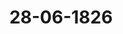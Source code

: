 ---  
schema: default  
title: 28-06-1826  
organization: Team Charlie  
notes: "<p>Description</p><p>Achtzehnte Sitzung.

Geschehen, Frankfurt den 28. Juni 1826.

In Gegenwart

aller in der siebzehnten Sitzung Anwesenden

Wieder hinzugekommen war:

von Seiten Sachsens: der Königliche Geheime Rath, Herr von Carlowiz.</p><p>§.75</p><p>Der Barbara Bieck zu Ellwangen, Tochter des quiescirten Regierungs

secretärs Andreas Bieck, Reclamation gegen die Krone Würtem

berg aus dem ehemaligen Dienstverhältnisse ihres Vaters zu der

Reichsabtei Schönthal betr.

Der Großherzoglich= und Herzoglich=Sächsische Gesandte, Herr Graf

von Beust, erstattet Vortrag der Eingabencommission über die Num. 65 des

dießjährigen Einreichungs=Protokolls erwähnte Reclamation der Barbara Bieck zu Ellwan=

gen, Tochter des quiescirten Regierungssecretärs Andreas Bieck, gegen die Krone Wür

temberg aus dem ehemaligen Dienstverhältnisse ihres Vaters zu der Reichsabtei Schön

thal, worin dieselbe um Entscheidung ihres Anspruches, oder Bewirkung dessen rechtlicher

Erörterung bei der Königlich=Würtembergischen Regierung bittet.

Nachdem der Herr Gesandte einen vollständigen Auszug der Eingabe und der zu ih=

rer Rechtfertigung angefügten Actenstücke mitgetheilt hatte, äusserte derselbe folgendes Gut

achten:

Es entsteht zunächst die Frage: ob die hohe Bundesversammlung zuständig sey, die von

Barbara Bieck, Tochter des quiescirten Regierungssecretärs Bieck zu Ellwangen, angebrachte

Beschwerde anzunehmen oder nicht? Im letztern Falle ergäbe sich die Abweisung von

selbst, während im erstern sich weiter fragen würde, was von hoher Bundesversammlung

zu beschliessen wäre?Der Secretär Bieck hat rechtliches Gehör gegen den Königlich=Würtembergischen Fis=

cus begehrt, weil er in gewissen, weiter unten zu erwähnenden, Pensionsverhältnissen rechts

widrig verletzt worden sey, und es ist ihm verweigert worden, weil gesetzliche Einrichtungen

im Königreiche Würtemberg dergleichen Angelegenheiten von der richterlichen Thätigkeit

ausnehmen, und, mit Ausschluß der Gerichte, auf den so genannten Administrativ=Justizweg

weisen. Es wird darum die Hülfe hoher Bundesversammlung von des Secretärs Bieck

Tochter gesucht, der ihr Vater seinen Anspruch übereignet hat.

Abgesehen von besondern Verhältnissen, auf welche man später kommen wird, und

die vorliegende Beschwerde nur aus dem Gesichtspuncte der verweigerten Justiz betrachtet,

würde hohe Bundesversammlung sich deren nicht anzunehmen und die Reclamantin lediglich

abzuweisen haben. Zwar scheinen alle Stadien durchlaufen zu seyn, die es, nach dem

Artikel der Wiener Schlußacte, seyn müssen, damit eine Beschwerde über verweigerte Ju

stiz an diese hohe Versammlung erwachsen könne. Allein, da nach demselben Artikel

dergleichen Beschwerden nur nach der Verfassung und den bestehenden Gesetzen jedes Lan=

des zu beurtheilen sind, und durch den 25. und 53. Artikel der Wiener Schlußacte jede

Einwirkung des Bundes in die innere Einrichtung und Verwaltung der einzelnen Deutschen

Bundesstaaten ausgeschlossen wird; so ist für die hohe Bundesversammlung keine Justizver

weigerung, gegen die sie wirksam werden könnte, vorhanden, wo Verfassung und Gesetze des

Staates, von welchem sie angeklagt wird, den Rechtsweg für den berührten Fall verschliessen.

Hingegen dürfte hohe Bundesversammlung aus einem andern Grunde so berechtigt,

als verpflichtet seyn, die Bieckische Beschwerde anzunehmen und einer nähern Prüfung zu

würdigen. — Der Secretär Bieck war nämlich in Diensten des Abts zu Schönthal. Durch

den Reichsdeputationsreceß vom 25. Februar 1803 erhielt das damalige Herzogthum, jetzt

Königreich Würtemberg die Abtei Schönthal mit zur Entschädigung für anderwärtigen

Verlust, und es waren die bei der Abtei Schönthal angestellten Diener nach dem §. 59

des gedachten Recesses zu behandeln. Es wird behauptet, daß dieses in Ansehung des

Secretärs Bieck nicht vollständig geschehen, und die Hülfe hoher Bundesversammlung, des

Organs des Durchlauchtigsten Bundes, in Anspruch genommen, von welchem, nach Art. 15

der Deutschen Bundesacte, die Garantie der durch den Reichsdeputations=Hauptschluß vom

25. Februar 1803 getroffenen Verfügungen, in Betreff festgesetzter Pensionen an geistliche

und weltliche Individuen, übernommen worden ist. So wenig nun auch der Bund an

sich in dem Falle sich befindet, auf die innern Einrichtungen der zu ihm gehörigen Staa

ten Einfluß zu nehmen, so wenig dürfte er doch durch selbige gehindert werden können

dafür zu sorgen, daß Jedem werde, was ihm nach dem Reichsdeputations=Hauptschlusse vom

25. Februar 1803 gebührt und in Ansehung dessen von dem Durchlauchtigsten DeutschenBunde die Garantie übernommen wurde, — es werde nun diese Fürsorge auf dem vollziehen=

den Wege, oder durch Bewirkung rechtlichen Gehörs für den Betheiligten thätig, je nach

dem, ohne höhere Rechtserörterung, alles im Klaren ruht oder dahin gebracht werden kann,

oder jene, wegen möglicher Einreden des Fiscus, die auf solcher höhern Erörterung

beruhten, sich als nothwendig oder zweckmäsig darstellt. Dieses zu prüfen, konnte man sich

indeß so lange nicht erlauben, so lange nur das Anbringen der Reclamantin vorlag und

von der Königlich=Würtembergischen Regierung noch keine Eröffnungen vernommen wa

ren; und man sieht sich daher zu dem Antrage veranlaßt:

die Königliche Regierung durch ihre Bundestagsgesandtschaft um allerhöchstihre Er

klärung zu ersuchen.

Sämmtliche Gesandtschaften waren mit dem Antrage der Commission ein

verstanden; daher

Beschluß:

daß die Königlich=Würtembergische Regierung durch ihre Bundestagsgesandtschaft um

Aufklärung über die vorgetragene Reclamation der Barbara Bieck, aus dem ehemaligen

Dienstverhältnisse ihres Vaters, des Regierungssecretärs Bieck, zu der Reichsabtei Schönthal,

ersucht werde.</p><p>§.76</p><p>Forderung des Grafen von Wackerbarth an das Herzogthum Sachsen

Lauenburg, Hannover und Dänemark betreffend.

Nachdem in der heutigen Sitzung über die so eben bezeichnete Reclamation Vortrag

erstattet und dieser in das 2. Separat=Protokoll aufgenommen worden, so ist beliebt wor

den, den hierauf gefaßten Beschluß auch in das heutige offene Protokoll niederzulegen.

Beschluß:

Dem Grafen Wackerbarth zu eröffnen, daß seinem bei der hohen Bundesversammlung

eingereichten Gesuche, wegen Mangel der Competenz, keine Folge gegeben werden könne.</p><p>§.77</p><p>Uebergang der Stimme von Braunschweig und Nassau auf Braunschweig.

Braunschweig und Nassau. Der Herr Gesandte, Freiherr von Marschall,

zeigt an, daß die Stimme von Braunschweig und Nassau, vom 1. künftigen Monats an,

auf Braunschweig übergehe.</p><p>§.78</p><p>Einreichungs=Protokoll.

Die neuesten Eingaben, als:

Num. 69, eingereicht am 27. d. M., von dem pensionirten K. K. Militärverpflegs

Verwalter Krafsy in Wien, Gesuch, die Liquidirung der an ihn cedirten

Forderung des Ruef, Heinrich u. Cons. aus Heilbronn an die ehemal.

Reichsoperations=Casse von 772 Fl. 48 Kr. R. W. betreffend. Mit 19 Anl.

Num. 70, einger. eodem, von dem Handelsmann Simon Abraham in Preßburg,

Gesuch, die Liquidirung der durch Cession an ihn übergegangenen Forderung

des Barthol. Esch daselbst an die ehemalige Reichsoperations=Casse von

4118 Fl. 14 ½ Kr. R. W. betr. Mit 3 Anl.

Rum. 71, einger. eodem, von dem Dr. Zeitmann dahier, als Bevollmächtigten des

Franz Anton v. Heidt zu Wien, Gesuch wegen einer gleichfalls durch Cession

erlangten Forderung an die vormalige Reichsoperations=Casse. Mit 3 Anlagen.

Rum. 72, einger. am 28. d. M., von Caroline und Laurette von Mogen, zu Gedern,

Gesuch als Erben des am 3. Mai l. J. verstorbenen Obersten von Mogen,

dessen rückständige Gageforderung an das Großherzogthum Baden, dann Rück=

zahlung eines Capitals nebst Zinsen an den vormal. Oberrheinischen Kreis betr.

wurden den betreffenden Commissionen übergeben.

Jn dieser Sitzung wurden noch zwei Separat=Protokolle aufgenommen.

Folgen die Unterschriften.</p>"  
resources:  
- format: png  
  name: Page159[0-75].png  
  url: ../../Protokolle_BV_18_1826/28-06-1826/Page159[0-75].png  
- format: png  
  name: Page160[75].png  
  url: ../../Protokolle_BV_18_1826/28-06-1826/Page160[75].png  
- format: png  
  name: Page161[75-76-77].png  
  url: ../../Protokolle_BV_18_1826/28-06-1826/Page161[75-76-77].png  
- format: png  
  name: Page162[78].png  
  url: ../../Protokolle_BV_18_1826/28-06-1826/Page162[78].png  
category:   
  - Protokolle_BV_18_1826  
maintainer: Tao Luo  
maintainer_email: t.luo.21@abdn.ac.uk  
---